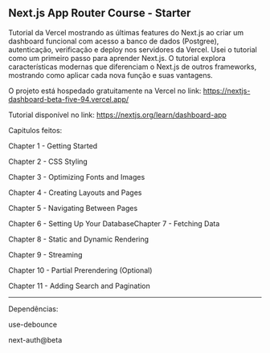 ## Next.js App Router Course - Starter
Tutorial da Vercel mostrando as últimas features do Next.js ao criar um dashboard funcional com acesso a banco de dados (Postgree), autenticação, verificação e deploy nos servidores da Vercel. Usei o tutorial como um primeiro passo para aprender Next.js.
O tutorial explora características modernas que diferenciam o Next.js de outros frameworks, mostrando como aplicar cada nova função e suas vantagens.

O projeto está hospedado gratuitamente na Vercel no link: https://nextjs-dashboard-beta-five-94.vercel.app/


Tutorial disponível no link: https://nextjs.org/learn/dashboard-app

Capitulos feitos:

Chapter 1 - Getting Started

Chapter 2 - CSS Styling

Chapter 3 - Optimizing Fonts and Images

Chapter 4 - Creating Layouts and Pages

Chapter 5 - Navigating Between Pages

Chapter 6 - Setting Up Your DatabaseChapter 7 - Fetching Data

Chapter 8 - Static and Dynamic Rendering

Chapter 9 - Streaming

Chapter 10 - Partial Prerendering (Optional)

Chapter 11 - Adding Search and Pagination

----
Dependências:

use-debounce

next-auth@beta